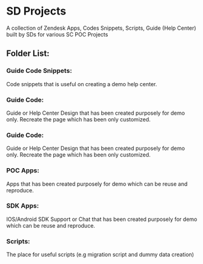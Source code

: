 # SD Projects

A collection of Zendesk Apps, Codes Snippets, Scripts, Guide (Help Center) built by SDs for various SC POC Projects

## Folder List:

### Guide Code Snippets:

Code snippets that is useful on creating a demo help center.

### Guide Code:

Guide or Help Center Design that has been created purposely for demo only. Recreate the page which has been only customized.

### Guide Code:

Guide or Help Center Design that has been created purposely for demo only. Recreate the page which has been only customized.

### POC Apps:

Apps that has been created purposely for demo which can be reuse and reproduce.

### SDK Apps:

IOS/Android SDK Support or Chat that has been created purposely for demo which can be reuse and reproduce.

### Scripts:

The place for useful scripts (e.g migration script and dummy data creation)
